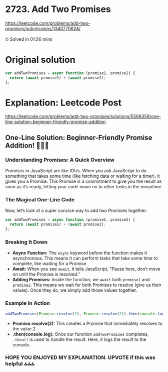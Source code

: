 # 2723. Add Two Promises

https://leetcode.com/problems/add-two-promises/submissions/1340770624/
</br></br>
⏰ Solved in 01:26 mins

# Original solution

```js
var addTwoPromises = async function (promise1, promise2) {
  return (await promise1) + (await promise2);
};
```

# Explanation: Leetcode Post

https://leetcode.com/problems/add-two-promises/solutions/5569359/one-line-solution-beginner-friendly-promise-addition

## One-Line Solution: Beginner-Friendly Promise Addition! 🌟🌟🌟

### Understanding Promises: A Quick Overview

Promises in JavaScript are like IOUs. When you ask JavaScript to do something that takes some time (like fetching data or waiting for a timer), it gives you a Promise. This Promise is a commitment to give you the result as soon as it’s ready, letting your code move on to other tasks in the meantime.

### The Magical One-Line Code

Now, let’s look at a super concise way to add two Promises together:

```javascript
var addTwoPromises = async function (promise1, promise2) {
  return (await promise1) + (await promise2);
};
```

### Breaking It Down

- **Async Function:** The `async` keyword before the function makes it asynchronous. This means it can perform tasks that take some time to complete, like waiting for a Promise.
- **Await:** When you see `await`, it tells JavaScript, "Pause here, don’t move on until the Promise is resolved."
- **Adding Promises:** Inside the function, we `await` both `promise1` and `promise2`. This means we wait for both Promises to resolve (give us their values). Once they do, we simply add those values together.

### Example in Action

```javascript
addTwoPromises(Promise.resolve(2), Promise.resolve(2)).then(console.log); // Outputs: 4
```

- **Promise.resolve(2):** This creates a Promise that immediately resolves to the value 2.
- **.then(console.log):** Once our function `addTwoPromises` completes, `.then()` is used to handle the result. Here, it logs the result to the console.

### HOPE YOU ENJOYED MY EXPLANATION. UPVOTE if this was helpful 🔝🔝🔝
